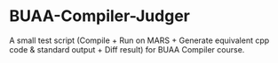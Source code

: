 # BUAA-Compiler-Judger
A small test script (Compile + Run on MARS + Generate equivalent cpp code &amp; standard output + Diff result) for BUAA Compiler course.
